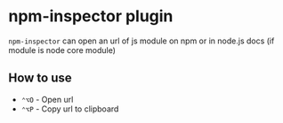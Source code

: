 # npm-inspector plugin

`npm-inspector` can open an url of js module on npm or in node.js docs
(if module is node core module)

## How to use
- `⌃⌥O` - Open url
- `⌃⌥P` - Copy url to clipboard
